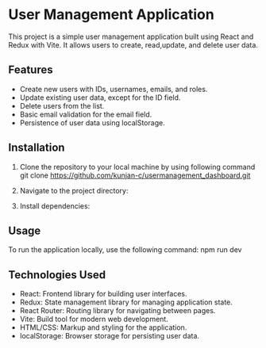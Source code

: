 # User Management Application

This project is a simple user management application built using React and Redux with Vite. It allows users to create, read,update, and delete user data.

## Features

- Create new users with  IDs, usernames, emails, and roles.
- Update existing user data, except for the ID field.
- Delete users from the list.
- Basic email validation for the email field.
- Persistence of user data using localStorage.

## Installation

1. Clone the repository to your local machine by using following command
   git clone https://github.com/kunjan-c/usermanagement_dashboard.git

2. Navigate to the project directory:
3. Install dependencies:


## Usage

 To run the application locally, use the following command:
 npm run dev

 

## Technologies Used

- React: Frontend library for building user interfaces.
- Redux: State management library for managing application state.
- React Router: Routing library for navigating between pages.
- Vite: Build tool for modern web development.
- HTML/CSS: Markup and styling for the application.
- localStorage: Browser storage for persisting user data.